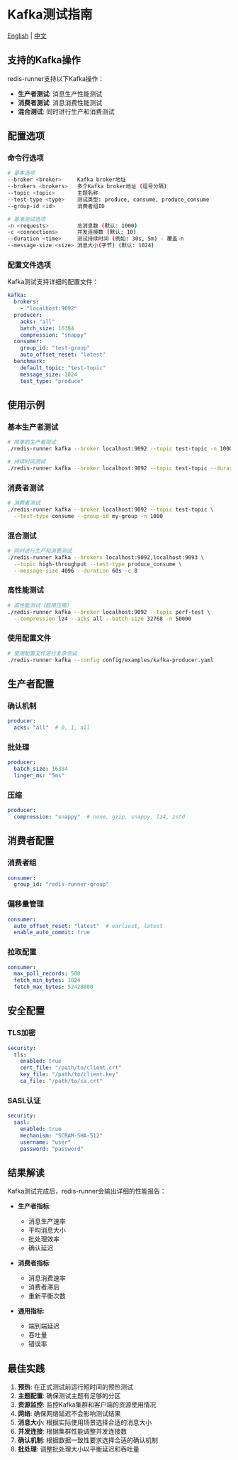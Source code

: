 # Kafka测试指南

[English](../en/user-guide/kafka.md) | [中文](kafka.md)

## 支持的Kafka操作

redis-runner支持以下Kafka操作：

- **生产者测试**: 消息生产性能测试
- **消费者测试**: 消息消费性能测试
- **混合测试**: 同时进行生产和消费测试

## 配置选项

### 命令行选项

```bash
# 基本选项
--broker <broker>     Kafka broker地址
--brokers <brokers>   多个Kafka broker地址 (逗号分隔)
--topic <topic>       主题名称
--test-type <type>    测试类型: produce, consume, produce_consume
--group-id <id>       消费者组ID

# 基准测试选项
-n <requests>         总消息数 (默认: 1000)
-c <connections>      并发连接数 (默认: 10)
--duration <time>     测试持续时间 (例如: 30s, 5m) - 覆盖-n
--message-size <size> 消息大小(字节) (默认: 1024)
```

### 配置文件选项

Kafka测试支持详细的配置文件：

```yaml
kafka:
  brokers:
    - "localhost:9092"
  producer:
    acks: "all"
    batch_size: 16384
    compression: "snappy"
  consumer:
    group_id: "test-group"
    auto_offset_reset: "latest"
  benchmark:
    default_topic: "test-topic"
    message_size: 1024
    test_type: "produce"
```

## 使用示例

### 基本生产者测试

```bash
# 简单的生产者测试
./redis-runner kafka --broker localhost:9092 --topic test-topic -n 10000 -c 5

# 持续时间测试
./redis-runner kafka --broker localhost:9092 --topic test-topic --duration 60s -c 10
```

### 消费者测试

```bash
# 消费者测试
./redis-runner kafka --broker localhost:9092 --topic test-topic \
  --test-type consume --group-id my-group -n 1000
```

### 混合测试

```bash
# 同时进行生产和消费测试
./redis-runner kafka --brokers localhost:9092,localhost:9093 \
  --topic high-throughput --test-type produce_consume \
  --message-size 4096 --duration 60s -c 8
```

### 高性能测试

```bash
# 高性能测试（启用压缩）
./redis-runner kafka --broker localhost:9092 --topic perf-test \
  --compression lz4 --acks all --batch-size 32768 -n 50000
```

### 使用配置文件

```bash
# 使用配置文件进行复杂测试
./redis-runner kafka --config config/examples/kafka-producer.yaml
```

## 生产者配置

### 确认机制

```yaml
producer:
  acks: "all"  # 0, 1, all
```

### 批处理

```yaml
producer:
  batch_size: 16384
  linger_ms: "5ms"
```

### 压缩

```yaml
producer:
  compression: "snappy"  # none, gzip, snappy, lz4, zstd
```

## 消费者配置

### 消费者组

```yaml
consumer:
  group_id: "redis-runner-group"
```

### 偏移量管理

```yaml
consumer:
  auto_offset_reset: "latest"  # earliest, latest
  enable_auto_commit: true
```

### 拉取配置

```yaml
consumer:
  max_poll_records: 500
  fetch_min_bytes: 1024
  fetch_max_bytes: 52428800
```

## 安全配置

### TLS加密

```yaml
security:
  tls:
    enabled: true
    cert_file: "/path/to/client.crt"
    key_file: "/path/to/client.key"
    ca_file: "/path/to/ca.crt"
```

### SASL认证

```yaml
security:
  sasl:
    enabled: true
    mechanism: "SCRAM-SHA-512"
    username: "user"
    password: "password"
```

## 结果解读

Kafka测试完成后，redis-runner会输出详细的性能报告：

- **生产者指标**:
  - 消息生产速率
  - 平均消息大小
  - 批处理效率
  - 确认延迟

- **消费者指标**:
  - 消息消费速率
  - 消费者滞后
  - 重新平衡次数

- **通用指标**:
  - 端到端延迟
  - 吞吐量
  - 错误率

## 最佳实践

1. **预热**: 在正式测试前运行短时间的预热测试
2. **主题配置**: 确保测试主题有足够的分区
3. **资源监控**: 监控Kafka集群和客户端的资源使用情况
4. **网络**: 确保网络延迟不会影响测试结果
5. **消息大小**: 根据实际使用场景选择合适的消息大小
6. **并发连接**: 根据集群性能调整并发连接数
7. **确认机制**: 根据数据一致性要求选择合适的确认机制
8. **批处理**: 调整批处理大小以平衡延迟和吞吐量